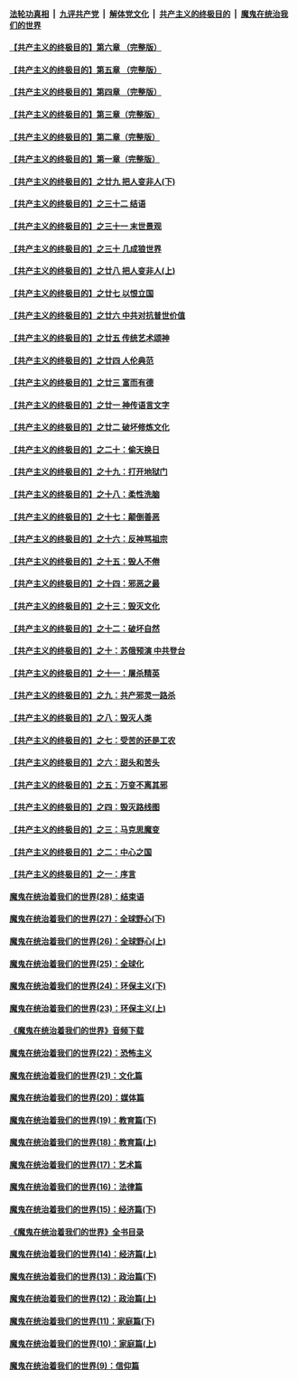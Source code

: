 ####  [法轮功真相](../../../../basic/blob/master/README.md?t=04022330) &nbsp;|&nbsp; [九评共产党](../../../../9ping.md/blob/master/README.md?t=04022330) &nbsp;|&nbsp; [解体党文化](../../../../jtdwh.md/blob/master/README.md?t=04022330)  &nbsp;|&nbsp; [共产主义的终极目的](../../../../gczydzjmd.md/blob/master/README.md?t=04022330) &nbsp;|&nbsp; [魔鬼在统治我们的世界](../../../../mgztzwmdsj.md/blob/master/README.md?t=04022330) 

#### [【共产主义的终极目的】第六章 （完整版）](../pages/nsc422/n11428913.md?t=04022330) 

#### [【共产主义的终极目的】第五章 （完整版）](../pages/nsc422/n11428912.md?t=04022330) 

#### [【共产主义的终极目的】第四章 （完整版）](../pages/nsc422/n11428907.md?t=04022330) 

#### [【共产主义的终极目的】第三章（完整版）](../pages/nsc422/n11428848.md?t=04022330) 

#### [【共产主义的终极目的】第二章（完整版）](../pages/nsc422/n11428831.md?t=04022330) 

#### [【共产主义的终极目的】第一章（完整版）](../pages/nsc422/n11417651.md?t=04022330) 

#### [【共产主义的终极目的】之廿九 把人变非人(下)](../pages/nsc422/n11344140.md?t=04022330) 

#### [【共产主义的终极目的】之三十二 结语](../pages/nsc422/n11360535.md?t=04022330) 

#### [【共产主义的终极目的】之三十一 末世景观](../pages/nsc422/n11351129.md?t=04022330) 

#### [【共产主义的终极目的】之三十 几成狼世界](../pages/nsc422/n11348280.md?t=04022330) 

#### [【共产主义的终极目的】之廿八 把人变非人(上)](../pages/nsc422/n11340492.md?t=04022330) 

#### [【共产主义的终极目的】之廿七 以恨立国](../pages/nsc422/n11336944.md?t=04022330) 

#### [【共产主义的终极目的】之廿六 中共对抗普世价值](../pages/nsc422/n11324785.md?t=04022330) 

#### [【共产主义的终极目的】之廿五 传统艺术颂神](../pages/nsc422/n11296396.md?t=04022330) 

#### [【共产主义的终极目的】之廿四 人伦典范](../pages/nsc422/n11296397.md?t=04022330) 

#### [【共产主义的终极目的】之廿三 富而有德](../pages/nsc422/n11283598.md?t=04022330) 

#### [【共产主义的终极目的】之廿一 神传语言文字](../pages/nsc422/n11263265.md?t=04022330) 

#### [【共产主义的终极目的】之廿二 破坏修炼文化](../pages/nsc422/n11245728.md?t=04022330) 

#### [【共产主义的终极目的】之二十：偷天换日](../pages/nsc422/n11238846.md?t=04022330) 

#### [【共产主义的终极目的】之十九：打开地狱门](../pages/nsc422/n11206376.md?t=04022330) 

#### [【共产主义的终极目的】之十八：柔性洗脑](../pages/nsc422/n11199994.md?t=04022330) 

#### [【共产主义的终极目的】之十七：颠倒善恶](../pages/nsc422/n11179782.md?t=04022330) 

#### [【共产主义的终极目的】之十六：反神骂祖宗](../pages/nsc422/n11166798.md?t=04022330) 

#### [【共产主义的终极目的】之十五：毁人不倦](../pages/nsc422/n11166792.md?t=04022330) 

#### [【共产主义的终极目的】之十四：邪恶之最](../pages/nsc422/n11150249.md?t=04022330) 

#### [【共产主义的终极目的】之十三：毁灭文化](../pages/nsc422/n11135227.md?t=04022330) 

#### [【共产主义的终极目的】之十二：破坏自然](../pages/nsc422/n11135214.md?t=04022330) 

#### [【共产主义的终极目的】之十：苏俄预演 中共登台](../pages/nsc422/n11118424.md?t=04022330) 

#### [【共产主义的终极目的】之十一：屠杀精英](../pages/nsc422/n11118442.md?t=04022330) 

#### [【共产主义的终极目的】之九：共产邪灵一路杀](../pages/nsc422/n11114139.md?t=04022330) 

#### [【共产主义的终极目的】之八：毁灭人类](../pages/nsc422/n11108503.md?t=04022330) 

#### [【共产主义的终极目的】之七：受苦的还是工农](../pages/nsc422/n11101809.md?t=04022330) 

#### [【共产主义的终极目的】之六：甜头和苦头](../pages/nsc422/n11096971.md?t=04022330) 

#### [【共产主义的终极目的】之五：万变不离其邪](../pages/nsc422/n11091285.md?t=04022330) 

#### [【共产主义的终极目的】之四：毁灭路线图](../pages/nsc422/n11086284.md?t=04022330) 

#### [【共产主义的终极目的】之三：马克思魔变](../pages/nsc422/n11061941.md?t=04022330) 

#### [【共产主义的终极目的】之二：中心之国](../pages/nsc422/n11047728.md?t=04022330) 

#### [【共产主义的终极目的】之一：序言](../pages/nsc422/n11086077.md?t=04022330) 

#### [魔鬼在统治着我们的世界(28)：结束语](../pages/nsc422/n10936246.md?t=04022330) 

#### [魔鬼在统治着我们的世界(27)：全球野心(下)](../pages/nsc422/n10928319.md?t=04022330) 

#### [魔鬼在统治着我们的世界(26)：全球野心(上)](../pages/nsc422/n10900318.md?t=04022330) 

#### [魔鬼在统治着我们的世界(25)：全球化](../pages/nsc422/n10788205.md?t=04022330) 

#### [魔鬼在统治着我们的世界(24)：环保主义(下)](../pages/nsc422/n10695307.md?t=04022330) 

#### [魔鬼在统治着我们的世界(23)：环保主义(上)](../pages/nsc422/n10688613.md?t=04022330) 

#### [《魔鬼在统治着我们的世界》音频下载](../pages/nsc422/n10635553.md?t=04022330) 

#### [魔鬼在统治着我们的世界(22)：恐怖主义](../pages/nsc422/n10614727.md?t=04022330) 

#### [魔鬼在统治着我们的世界(21)：文化篇](../pages/nsc422/n10597706.md?t=04022330) 

#### [魔鬼在统治着我们的世界(20)：媒体篇](../pages/nsc422/n10586579.md?t=04022330) 

#### [魔鬼在统治着我们的世界(19)：教育篇(下)](../pages/nsc422/n10564808.md?t=04022330) 

#### [魔鬼在统治着我们的世界(18)：教育篇(上)](../pages/nsc422/n10526970.md?t=04022330) 

#### [魔鬼在统治着我们的世界(17)：艺术篇](../pages/nsc422/n10499093.md?t=04022330) 

#### [魔鬼在统治着我们的世界(16)：法律篇](../pages/nsc422/n10485969.md?t=04022330) 

#### [魔鬼在统治着我们的世界(15)：经济篇(下)](../pages/nsc422/n10469975.md?t=04022330) 

#### [《魔鬼在统治着我们的世界》全书目录](../pages/nsc422/n10464261.md?t=04022330) 

#### [魔鬼在统治着我们的世界(14)：经济篇(上)](../pages/nsc422/n10457370.md?t=04022330) 

#### [魔鬼在统治着我们的世界(13)：政治篇(下)](../pages/nsc422/n10448270.md?t=04022330) 

#### [魔鬼在统治着我们的世界(12)：政治篇(上)](../pages/nsc422/n10444576.md?t=04022330) 

#### [魔鬼在统治着我们的世界(11)：家庭篇(下)](../pages/nsc422/n10440961.md?t=04022330) 

#### [魔鬼在统治着我们的世界(10)：家庭篇(上)](../pages/nsc422/n10435448.md?t=04022330) 

#### [魔鬼在统治着我们的世界(9)：信仰篇](../pages/nsc422/n10432159.md?t=04022330) 

